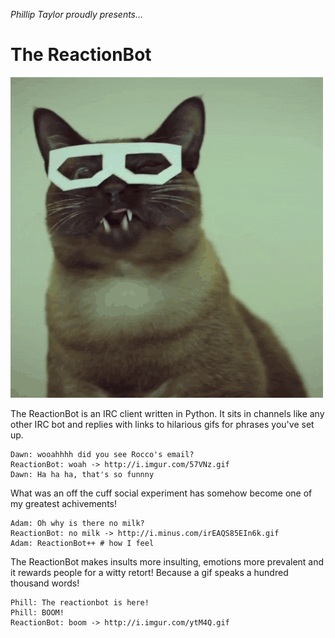 *Phillip Taylor proudly presents...*

The ReactionBot
===============

![Techno Cat](https://www.github.com/PhillipTaylor/ReactionBot/raw/master/TheReactionBot.gif)

The ReactionBot is an IRC client written in Python. It sits in channels like any other
IRC bot and replies with links to hilarious gifs for phrases you've set up.

    Dawn: wooahhhh did you see Rocco's email?
    ReactionBot: woah -> http://i.imgur.com/57VNz.gif
    Dawn: Ha ha ha, that's so funnny


What was an off the cuff social experiment has somehow become one of my greatest achivements!

    Adam: Oh why is there no milk?
    ReactionBot: no milk -> http://i.minus.com/irEAQS85EIn6k.gif
    Adam: ReactionBot++ # how I feel

The ReactionBot makes insults more insulting, emotions more prevalent and it rewards people for a witty retort! Because a gif speaks a hundred thousand words!

    Phill: The reactionbot is here!
    Phill: BOOM!
    ReactionBot: boom -> http://i.imgur.com/ytM4Q.gif


